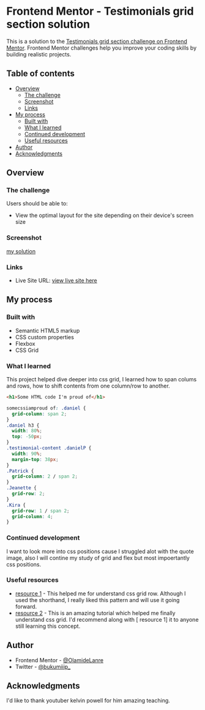 # Frontend Mentor - Testimonials grid section solution

This is a solution to the [Testimonials grid section challenge on Frontend Mentor](https://www.frontendmentor.io/challenges/testimonials-grid-section-Nnw6J7Un7). Frontend Mentor challenges help you improve your coding skills by building realistic projects.

## Table of contents

- [Overview](#overview)
  - [The challenge](#the-challenge)
  - [Screenshot](#screenshot)
  - [Links](#links)
- [My process](#my-process)
  - [Built with](#built-with)
  - [What I learned](#what-i-learned)
  - [Continued development](#continued-development)
  - [Useful resources](#useful-resources)
- [Author](#author)
- [Acknowledgments](#acknowledgments)

## Overview

### The challenge

Users should be able to:

- View the optimal layout for the site depending on their device's screen size

### Screenshot

[my solution](image.png)

### Links

- Live Site URL: [view live site here](testimonial-grid-section-kappa-two.vercel.app)

## My process

### Built with

- Semantic HTML5 markup
- CSS custom properties
- Flexbox
- CSS Grid

### What I learned

This project helped dive deeper into css grid, I learned how to span colums and rows, how to shift contents from one column/row to another.

```html
<h1>Some HTML code I'm proud of</h1>
```

```css
somecssiamproud of: .daniel {
  grid-column: span 2;
}
.daniel h3 {
  width: 80%;
  top: -50px;
}
.testimonial-content .danielP {
  width: 90%;
  margin-top: 38px;
}
.Patrick {
  grid-column: 2 / span 2;
}
.Jeanette {
  grid-row: 2;
}
.Kira {
  grid-row: 1 / span 2;
  grid-column: 4;
}
```

### Continued development

I want to look more into css positions cause I struggled alot with the quote image, also I will contine my study of grid and flex but most impoertantly css positions.

### Useful resources

- [ resource 1](https://www.w3schools.com/cssref/pr_grid-row.php) - This helped me for understand css grid row. Although I used the shorthand, I really liked this pattern and will use it going forward.
- [ resource 2](https://youtu.be/rg7Fvvl3taU?si=y_ACkNVLkwovK_yb) - This is an amazing tutorial which helped me finally understand css grid. I'd recommend along with [ resource 1] it to anyone still learning this concept.

## Author

- Frontend Mentor - [@OlamideLanre](https://www.frontendmentor.io/profile/OlamideLanre)
- Twitter - [@bukumiiip\_](https://www.twitter.com/bukumiiip_)

## Acknowledgments

I'd like to thank youtuber kelvin powell for him amazing teaching.
